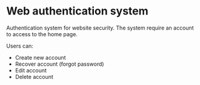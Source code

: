 # Web authentication system

Authentication system for website security. The system require an account to access to the home page. 

Users can:
- Create new account
- Recover account (forgot password)
- Edit account
- Delete account
